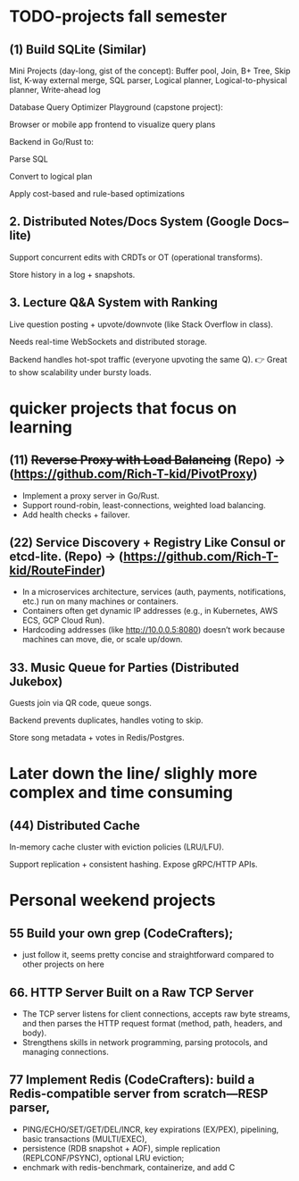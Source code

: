 # TODO-projects fall semester

## (1) Build SQLite (Similar)

Mini Projects (day-long, gist of the concept):
Buffer pool, Join, B+ Tree, Skip list, K-way external merge, SQL parser, Logical planner, Logical-to-physical planner, Write-ahead log

Database Query Optimizer Playground (capstone project):

Browser or mobile app frontend to visualize query plans

Backend in Go/Rust to:

Parse SQL

Convert to logical plan

Apply cost-based and rule-based optimizations


## 2. Distributed Notes/Docs System (Google Docs–lite)
Support concurrent edits with CRDTs or OT (operational transforms).

Store history in a log + snapshots.


## 3. Lecture Q&A System with Ranking
Live question posting + upvote/downvote (like Stack Overflow in class).

Needs real-time WebSockets and distributed storage.

Backend handles hot-spot traffic (everyone upvoting the same Q).
👉 Great to show scalability under bursty loads.



# quicker projects that focus on learning

##  (11) ~~Reverse Proxy with Load Balancing~~ (Repo) -> (https://github.com/Rich-T-kid/PivotProxy)
* Implement a proxy server in Go/Rust.
* Support round-robin, least-connections, weighted load balancing.
* Add health checks + failover.

## (22) Service Discovery + Registry Like Consul or etcd-lite. (Repo) -> (https://github.com/Rich-T-kid/RouteFinder)
* In a microservices architecture, services (auth, payments, notifications, etc.) run on many machines or containers.
* Containers often get dynamic IP addresses (e.g., in Kubernetes, AWS ECS, GCP Cloud Run).
* Hardcoding addresses (like http://10.0.0.5:8080) doesn’t work because machines can move, die, or scale up/down.

## 33. Music Queue for Parties (Distributed Jukebox)
Guests join via QR code, queue songs.

Backend prevents duplicates, handles voting to skip.

Store song metadata + votes in Redis/Postgres.

# Later down the line/ slighly more complex and time consuming
## (44) Distributed Cache
In-memory cache cluster with eviction policies (LRU/LFU).

Support replication + consistent hashing.
Expose gRPC/HTTP APIs.


# Personal weekend projects

## 55 Build your own grep (CodeCrafters);
* just follow it, seems pretty concise and straightforward compared to other projects on here

## 66. HTTP Server Built on a Raw TCP Server
* The TCP server listens for client connections, accepts raw byte streams, and then parses the HTTP request format (method, path, headers, and body).
* Strengthens skills in network programming, parsing protocols, and managing connections.


## 77 Implement Redis (CodeCrafters): build a Redis-compatible server from scratch—RESP parser, 
* PING/ECHO/SET/GET/DEL/INCR, key expirations (EX/PEX), pipelining, basic transactions (MULTI/EXEC),
*  persistence (RDB snapshot + AOF), simple replication (REPLCONF/PSYNC), optional LRU eviction;
*  enchmark with redis-benchmark, containerize, and add C

